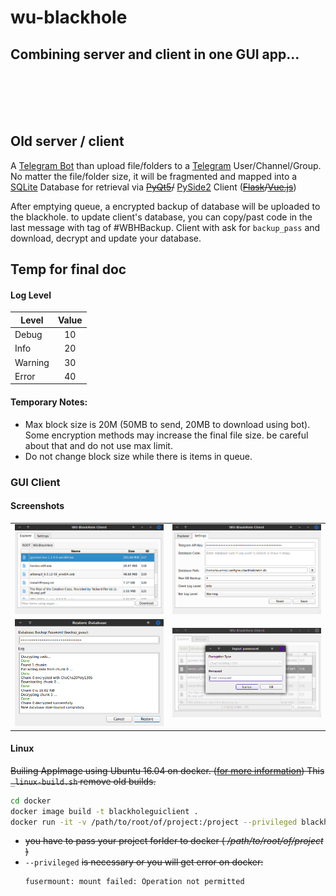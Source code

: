 # wu-blackhole

## Combining server and client in one GUI app...






<br><br><br><br>

## Old server / client
A [Telegram Bot](https://github.com/python-telegram-bot/python-telegram-bot) 
than upload file/folders to a [Telegram](https://telegram.org/) User/Channel/Group. 
No matter the file/folder size, it will be fragmented and mapped into a 
[SQLite](https://www.sqlite.org) Database for retrieval via 
~~[PyQt5](https://pypi.org/project/PyQt5/)/~~ [PySide2](https://pypi.org/project/PySide2/) Client (~~[Flask](https://palletsprojects.com/p/flask/)\/[Vue.js](https://vuejs.org/)~~)

After emptying queue, a encrypted backup of database will be uploaded to the blackhole. 
to update client's database, you can copy/past code in the last message with tag of #WBHBackup. 
Client with ask for `backup_pass` and download, decrypt and update your database. 




## Temp for final doc

#### Log Level
|Level   |Value |
|--------|:----:|
|Debug   |  10  |
|Info    |  20  |
|Warning |  30  |
|Error   |  40  |



#### Temporary Notes:
* Max block size is 20M (50MB to send, 20MB to download using bot). Some encryption methods may increase the final file size. be careful about that and do not use max limit.
* Do not change block size while there is items in queue.



### GUI Client



#### Screenshots
|   | |
|--------|:----:|
|![explorer tab](https://raw.githubusercontent.com/WUAmin/wu-blackhole/master/Docs/explorer-tab.png)  | ![settings tab](https://raw.githubusercontent.com/WUAmin/wu-blackhole/master/Docs/settings-tab.png)|
|![restore database](https://raw.githubusercontent.com/WUAmin/wu-blackhole/master/Docs/restore-database.png)    |  ![input password](https://raw.githubusercontent.com/WUAmin/wu-blackhole/master/Docs/input-password.png)|



#### Linux
~~Builing AppImage using Ubuntu 16.04 on docker. ([for more information](https://docs.beeware.org/en/latest/tutorial/tutorial-3.html#creating-your-application-scaffold))
This `_linux-build.sh` remove old builds.~~
```bash
cd docker
docker image build -t blackholeguiclient .
docker run -it -v /path/to/root/of/project:/project --privileged blackholeguiclient
```
* ~~you have to pass your project forlder to docker ( _/path/to/root/of/project_ )~~
* `--privileged` ~~is necessary or you will get error on docker:~~
  ```
  fusermount: mount failed: Operation not permitted
  ```
  

